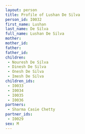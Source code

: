 ```yaml
---
layout: person
title: Profile of Lushan De Silva
person_id: I0032
first_name: Lushan
last_name: De Silva
full_name: Lushan De Silva
mother: 
mother_id: 
father: 
father_id: 
children:
 - Nouresh De Silva
 - Dinesh De Silva
 - Onesh De Silva
 - Imesh De Silva
children_ids:
 - I0033
 - I0034
 - I0035
 - I0036
partners:
 - Sharma Casie Chetty
partner_ids:
 - I0029
sex: M
---
```


